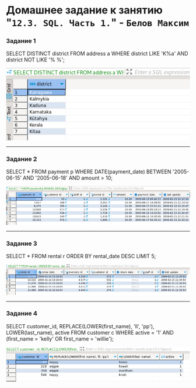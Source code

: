 # Домашнее задание к занятию "`12.3. SQL. Часть 1.`" - `Белов Максим`


### Задание 1

SELECT DISTINCT district  FROM address a
WHERE district LIKE 'K%a' AND district NOT LIKE '% %';

![alt text](https://github.com/Maxterx10/12-03-SQL/blob/main/12-03-1.png)

---

### Задание 2

SELECT * FROM payment p 
WHERE DATE(payment_date) BETWEEN '2005-06-15' AND '2005-06-18'
AND amount > 10;

![alt text](https://github.com/Maxterx10/12-03-SQL/blob/main/12-03-2.png)

---

### Задание 3

SELECT * FROM rental r ORDER BY rental_date DESC
LIMIT 5;

![alt text](https://github.com/Maxterx10/12-03-SQL/blob/main/12-03-3.png)

---


### Задание 4

SELECT customer_id, REPLACE(LOWER(first_name), 'll', 'pp'), 
       LOWER(last_name), active FROM customer c 
WHERE active = '1' AND (first_name = 'kelly' OR first_name = 'willie');

![alt text](https://github.com/Maxterx10/12-03-SQL/blob/main/12-03-4.png)

